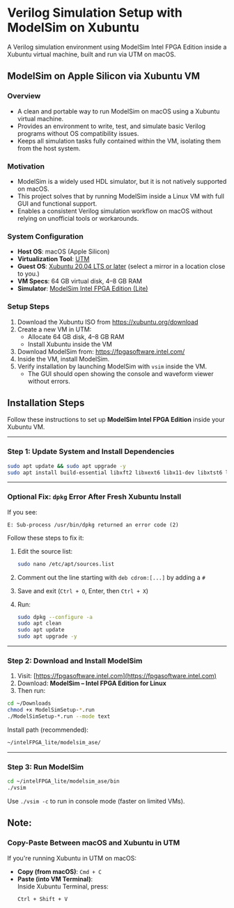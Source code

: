 # Verilog Simulation Setup with ModelSim on Xubuntu
A Verilog simulation environment using ModelSim Intel FPGA Edition inside a Xubuntu virtual machine, built and run via UTM on macOS.

## ModelSim on Apple Silicon via Xubuntu VM

### Overview
- A clean and portable way to run ModelSim on macOS using a Xubuntu virtual machine.  
- Provides an environment to write, test, and simulate basic Verilog programs without OS compatibility issues.  
- Keeps all simulation tasks fully contained within the VM, isolating them from the host system.

### Motivation
- ModelSim is a widely used HDL simulator, but it is not natively supported on macOS.  
- This project solves that by running ModelSim inside a Linux VM with full GUI and functional support.  
- Enables a consistent Verilog simulation workflow on macOS without relying on unofficial tools or workarounds.

### System Configuration
- **Host OS**: macOS (Apple Silicon)  
- **Virtualization Tool**: [UTM](https://mac.getutm.app/)  
- **Guest OS**: [Xubuntu 20.04 LTS or later](https://xubuntu.org/download) (select a mirror in a location close to you.)
- **VM Specs**: 64 GB virtual disk, 4–8 GB RAM  
- **Simulator**: [ModelSim Intel FPGA Edition (Lite)](https://fpgasoftware.intel.com/)


### Setup Steps
1. Download the Xubuntu ISO from https://xubuntu.org/download  
2. Create a new VM in UTM:
   - Allocate 64 GB disk, 4–8 GB RAM
   - Install Xubuntu inside the VM
3. Download ModelSim from: https://fpgasoftware.intel.com/
4. Inside the VM, install ModelSim.
5. Verify installation by launching ModelSim with `vsim` inside the VM.
   - The GUI should open showing the console and waveform viewer without errors.

## Installation Steps

Follow these instructions to set up **ModelSim Intel FPGA Edition** inside your Xubuntu VM.

---

### Step 1: Update System and Install Dependencies

```bash
sudo apt update && sudo apt upgrade -y
sudo apt install build-essential libxft2 libxext6 libx11-dev libxtst6 libglu1-mesa -y
```

---

### Optional Fix: `dpkg` Error After Fresh Xubuntu Install

If you see:

```
E: Sub-process /usr/bin/dpkg returned an error code (2)
```

Follow these steps to fix it:

1. Edit the source list:
   ```bash
   sudo nano /etc/apt/sources.list
   ```

2. Comment out the line starting with `deb cdrom:[...]` by adding a `#`

3. Save and exit (`Ctrl + O`, Enter, then `Ctrl + X`)

4. Run:
   ```bash
   sudo dpkg --configure -a
   sudo apt clean
   sudo apt update
   sudo apt upgrade -y
   ```

---

### Step 2: Download and Install ModelSim

1. Visit: [https://fpgasoftware.intel.com](https://fpgasoftware.intel.com)
2. Download: **ModelSim – Intel FPGA Edition for Linux**
3. Then run:

```bash
cd ~/Downloads
chmod +x ModelSimSetup-*.run
./ModelSimSetup-*.run --mode text
```

Install path (recommended):  
```bash
~/intelFPGA_lite/modelsim_ase/
```

---

### Step 3: Run ModelSim

```bash
cd ~/intelFPGA_lite/modelsim_ase/bin
./vsim
```

Use `./vsim -c` to run in console mode (faster on limited VMs).

## Note: 

### Copy-Paste Between macOS and Xubuntu in UTM

If you're running Xubuntu in UTM on macOS:

- **Copy (from macOS)**: `Cmd + C`
- **Paste (into VM Terminal)**:  
  Inside Xubuntu Terminal, press:
  ```
  Ctrl + Shift + V
  ```
